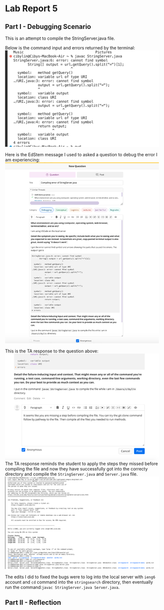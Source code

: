 # Lab Report 5 #
## Part I - Debugging Scenario
This is an attempt to compile the StringServer.java file. 

Below is the command input and errors returned by the terminal:
![Image](bug_content.png)

Here is the EdStem message I used to asked a question to debug the error I am experiencing:
![Image](Edstem.png)

This is the TA response to the question above:
![Image](TAresponse.png)
The TA response reminds the student to apply the steps they missed before compiling the file and now they have successfully got into the correcty directory and compile the `StringServer.java` and `Server.java` file.
![Image](after_ta.png)

The edits I did to fixed the bugs were to log into the local server with `ieng6` account and `cd` command into the `stringsearch` directory, then eventually run the command:`javac StringServer.java Server.java`.


## Part II - Reflection
